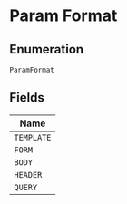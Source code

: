 
# Param Format

## Enumeration

`ParamFormat`

## Fields

| Name |
|  --- |
| `TEMPLATE` |
| `FORM` |
| `BODY` |
| `HEADER` |
| `QUERY` |

